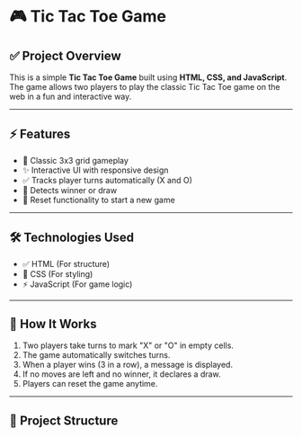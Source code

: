 # 🎮 Tic Tac Toe Game

## ✅ Project Overview  
This is a simple **Tic Tac Toe Game** built using **HTML, CSS, and JavaScript**.  
The game allows two players to play the classic Tic Tac Toe game on the web in a fun and interactive way.

---

## ⚡ Features  
- 🎯 Classic 3x3 grid gameplay  
- ✨ Interactive UI with responsive design  
- ✅ Tracks player turns automatically (X and O)  
- 🎉 Detects winner or draw  
- 🔄 Reset functionality to start a new game  

---

## 🛠️ Technologies Used  
- ✅ HTML (For structure)  
- 🎨 CSS (For styling)  
- ⚡ JavaScript (For game logic)  

---

## 🚀 How It Works  
1. Two players take turns to mark "X" or "O" in empty cells.  
2. The game automatically switches turns.  
3. When a player wins (3 in a row), a message is displayed.  
4. If no moves are left and no winner, it declares a draw.  
5. Players can reset the game anytime.  

---

## 📂 Project Structure  

